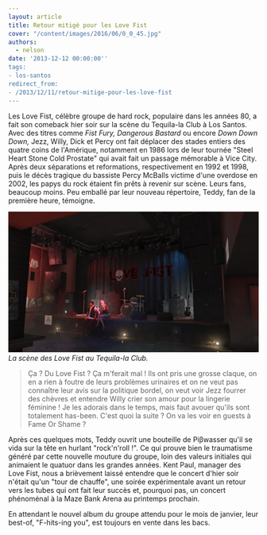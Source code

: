 ```yaml
---
layout: article
title: Retour mitigé pour les Love Fist
cover: "/content/images/2016/06/0_0_45.jpg"
authors:
  - nelson
date: '2013-12-12 00:00:00''
tags:
- los-santos
redirect_from:
- /2013/12/11/retour-mitige-pour-les-love-fist
---
```


Les Love Fist, célèbre groupe de hard rock, populaire dans les années 80, a fait son comeback hier soir sur la scène du Tequila-la Club à Los Santos. Avec des titres comme _Fist Fury,_ _Dangerous Bastard_ ou encore _Down Down Down,_ Jezz, Willy, Dick et Percy ont fait déplacer des stades entiers des quatre coins de l'Amérique, notamment en 1986 lors de leur tournée "Steel Heart Stone Cold Prostate" qui avait fait un passage mémorable à Vice City. Après deux séparations et reformations, respectivement en 1992 et 1998, puis le décès tragique du bassiste Percy McBalls victime d'une overdose en 2002, les papys du rock étaient fin prêts à revenir sur scène. Leurs fans, beaucoup moins. Peu emballé par leur nouveau répertoire, Teddy, fan de la première heure, témoigne.

![La scène des Love Fist au Tequila-la Club.](/content/images/2016/06/0_0_46.jpg)
_La scène des Love Fist au Tequila-la Club._

> Ça ? Du Love Fist ? Ça m'ferait mal ! Ils ont pris une grosse claque, on en a rien à foutre de leurs problèmes urinaires et on ne veut pas connaître leur avis sur la politique bordel, on veut voir Jezz fourrer des chèvres et entendre Willy crier son amour pour la lingerie féminine ! Je les adorais dans le temps, mais faut avouer qu'ils sont totalement has-been. C'est quoi la suite ? On va les voir en guests à Fame Or Shame ?

Après ces quelques mots, Teddy ouvrit une bouteille de Piβwasser qu'il se vida sur la tête en hurlant "rock'n'roll !". Ce qui prouve bien le traumatisme généré par cette nouvelle mouture du groupe, loin des valeurs initiales qui animaient le quatuor dans les grandes années. Kent Paul, manager des Love Fist, nous a brièvement laissé entendre que le concert d'hier soir n'était qu'un "tour de chauffe", une soirée expérimentale avant un retour vers les tubes qui ont fait leur succès et, pourquoi pas, un concert phénoménal à la Maze Bank Arena au printemps prochain.

En attendant le nouvel album du groupe attendu pour le mois de janvier, leur best-of, "F-hits-ing you", est toujours en vente dans les bacs.